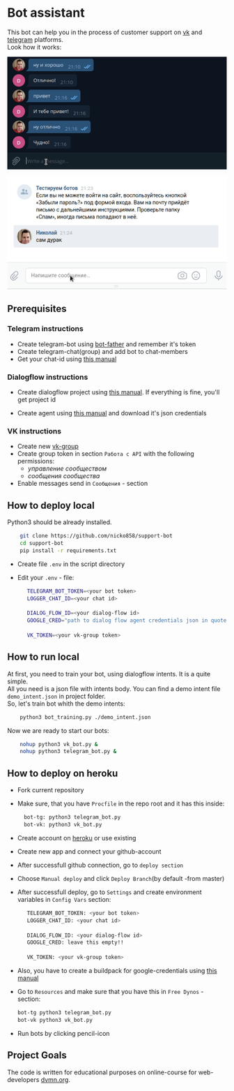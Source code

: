 # Bot assistant

This bot can help you in the process of customer support on [vk](https://vk.com/) and [telegram](https://telegram.org/) platforms.  
Look how it works:  

![](https://raw.githubusercontent.com/nicko858/support-bot/gifs/telegram.gif)

![](https://raw.githubusercontent.com/nicko858/support-bot/gifs/vk.gif)

## Prerequisites

### Telegram instructions

- Create telegram-bot using [bot-father](https://telegram.me/BotFather) and remember it's token
- Create telegram-chat(group) and add bot to chat-members
- Get your chat-id using [this manual](https://stackoverflow.com/a/32572159)

### Dialogflow instructions

- Create dialogflow project using [this manual](https://cloud.google.com/dialogflow/docs/quick/setup). If everything is fine, you'll get project id

- Create agent using [this manual](https://cloud.google.com/dialogflow/docs/quick/build-agent) and download it's json credentials

### VK instructions

- Create new [vk-group](https://vk.com/groups?tab=admin)
- Create group token in section `Работа с API` with the following permissions:
  - *управление сообществом*
  - *сообщения сообщества*
- Enable messages send in `Сообщения` - section

## How to deploy local

Python3 should be already installed.

```bash
    git clone https://github.com/nicko858/support-bot
    cd support-bot
    pip install -r requirements.txt
```

- Create file `.env` in the script directory

- Edit your `.env` - file:

  ```bash
     TELEGRAM_BOT_TOKEN=<your bot token>
     LOGGER_CHAT_ID=<your chat id>

     DIALOG_FLOW_ID=<your dialog-flow id>
     GOOGLE_CRED="path to dialog flow agent credentials json in quotes"

     VK_TOKEN=<your vk-group token>
  ```

## How to run local

At first, you need to train your bot, using dialogflow intents. It is a quite simple.  
All you need is a json file with intents body. You can find a demo intent file `demo_intent.json` in project folder.  
So, let's train bot whith the demo intents:  

```bash
    python3 bot_training.py ./demo_intent.json
```

Now we are ready to start our bots:

```bash
    nohup python3 vk_bot.py &
    nohup python3 telegram_bot.py &
```

## How to deploy on heroku

- Fork current repository
- Make sure, that you have `Procfile` in the repo root and it has this inside:

  ```bash
    bot-tg: python3 telegram_bot.py
    bot-vk: python3 vk_bot.py  
  ```

- Create account on [heroku](https://id.heroku.com) or use existing
- Create new app and connect your github-account
- After successfull github connection, go to `deploy section`
- Choose `Manual deploy` and click `Deploy Branch`(by default -from master)
- After successfull deploy, go to `Settings` and create environment variables in `Config Vars` section:

  ```bash
     TELEGRAM_BOT_TOKEN: <your bot token>
     LOGGER_CHAT_ID: <your chat id>

     DIALOG_FLOW_ID: <your dialog-flow id>
     GOOGLE_CRED: leave this empty!!

     VK_TOKEN: <your vk-group token>
  ```

- Also, you have to create a buildpack for google-credentials using [this manual](https://github.com/gerywahyunugraha/heroku-google-application-credentials-buildpack)

- Go to `Resources` and make sure that you have this in `Free Dynos` - section:

    ```bash
    bot-tg python3 telegram_bot.py
    bot-vk python3 vk_bot.py
    ```

- Run bots by clicking pencil-icon

## Project Goals

The code is written for educational purposes on online-course for web-developers [dvmn.org](https://dvmn.org/).
